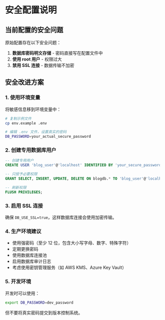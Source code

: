 # 安全配置说明

## 当前配置的安全问题

原始配置存在以下安全问题：

1. **数据库密码明文存储** - 密码直接写在配置文件中
2. **使用 root 用户** - 权限过大
3. **禁用 SSL 连接** - 数据传输不加密

## 安全改进方案

### 1. 使用环境变量

将敏感信息移到环境变量中：

```bash
# 复制示例文件
cp env.example .env

# 编辑 .env 文件，设置真实的密码
DB_PASSWORD=your_actual_secure_password
```

### 2. 创建专用数据库用户

```sql
-- 创建专用用户
CREATE USER 'blog_user'@'localhost' IDENTIFIED BY 'your_secure_password';

-- 只授予必要权限
GRANT SELECT, INSERT, UPDATE, DELETE ON blogdb.* TO 'blog_user'@'localhost';

-- 刷新权限
FLUSH PRIVILEGES;
```

### 3. 启用 SSL 连接

确保 `DB_USE_SSL=true`，这样数据库连接会使用加密传输。

### 4. 生产环境建议

- 使用强密码（至少 12 位，包含大小写字母、数字、特殊字符）
- 定期更换密码
- 使用数据库连接池
- 启用数据库审计日志
- 考虑使用密钥管理服务（如 AWS KMS、Azure Key Vault）

### 5. 开发环境

开发时可以使用：

```bash
export DB_PASSWORD=dev_password
```

但不要将真实密码提交到版本控制系统。
